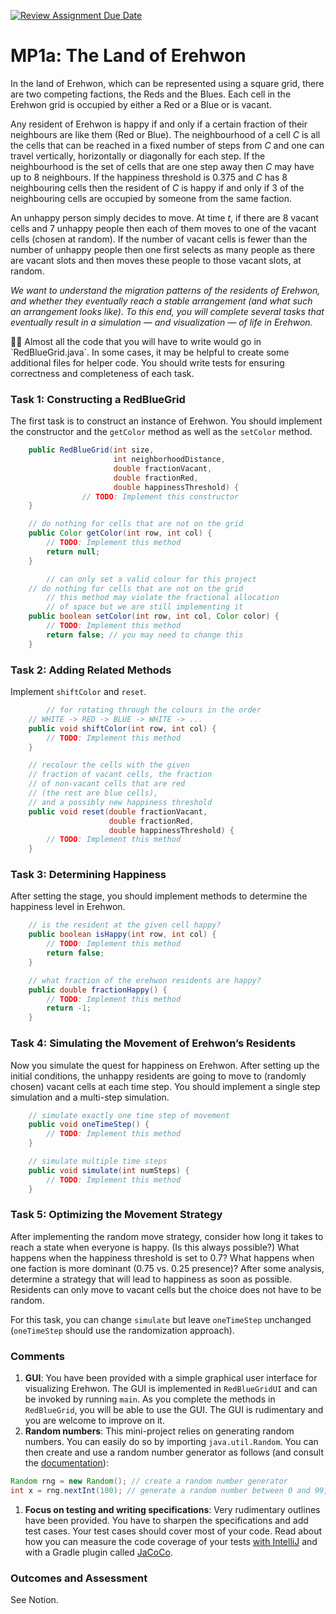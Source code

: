 [![Review Assignment Due Date](https://classroom.github.com/assets/deadline-readme-button-24ddc0f5d75046c5622901739e7c5dd533143b0c8e959d652212380cedb1ea36.svg)](https://classroom.github.com/a/k-uhza1_)
# MP1a: The Land of Erehwon

In the land of Erehwon, which can be represented using a square grid, there are two competing factions, the Reds and the Blues. Each cell in the Erehwon grid is occupied by either a Red or a Blue or is vacant. 

Any resident of Erehwon is happy if and only if a certain fraction of their neighbours are like them (Red or Blue). The neighbourhood of a cell $C$ is all the cells that can be reached in a fixed number of steps from $C$ and one can travel vertically, horizontally or diagonally for each step. If the neighbourhood is the set of cells that are one step away then $C$ may have up to 8 neighbours. If the happiness threshold is 0.375 and $C$ has 8 neighbouring cells then the resident of $C$ is happy if and only if 3 of the neighbouring cells are occupied by someone from the same faction.

An unhappy person simply decides to move. At time $t$, if there are 8 vacant cells and 7 unhappy people then each of them moves to one of the vacant cells (chosen at random). If the number of vacant cells is fewer than the number of unhappy people then one first selects as many people as there are vacant slots and then moves these people to those vacant slots, at random.

*We want to understand the migration patterns of the residents of Erehwon, and whether they eventually reach a stable arrangement (and what such an arrangement looks like). To this end, you will complete several tasks that eventually result in a simulation — and visualization — of life in Erehwon.*

<aside>
☝🏽 Almost all the code that you will have to write would go in `RedBlueGrid.java`. In some cases, it may be helpful to create some additional files for helper code. You should write tests for ensuring correctness and completeness of each task.

</aside>

### Task 1: Constructing a RedBlueGrid

The first task is to construct an instance of Erehwon. You should implement the constructor and the `getColor` method as well as the `setColor` method. 

```java
    public RedBlueGrid(int size,
                       int neighborhoodDistance,
                       double fractionVacant,
                       double fractionRed,
                       double happinessThreshold) {
				// TODO: Implement this constructor
    }

    // do nothing for cells that are not on the grid
    public Color getColor(int row, int col) {
        // TODO: Implement this method
        return null;
    }

		// can only set a valid colour for this project
    // do nothing for cells that are not on the grid
		// this method may violate the fractional allocation
		// of space but we are still implementing it
    public boolean setColor(int row, int col, Color color) {
        // TODO: Implement this method
        return false; // you may need to change this
    }
```

### Task 2: Adding Related Methods

Implement `shiftColor` and `reset`.

```java
		// for rotating through the colours in the order
    // WHITE -> RED -> BLUE -> WHITE -> ...
    public void shiftColor(int row, int col) {
        // TODO: Implement this method
    }

    // recolour the cells with the given
    // fraction of vacant cells, the fraction
    // of non-vacant cells that are red
    // (the rest are blue cells),
    // and a possibly new happiness threshold
    public void reset(double fractionVacant,
                      double fractionRed,
                      double happinessThreshold) {
        // TODO: Implement this method
    }
```

### Task 3: Determining Happiness

After setting the stage, you should implement methods to determine the happiness level in Erehwon.

```java
    // is the resident at the given cell happy?
    public boolean isHappy(int row, int col) {
        // TODO: Implement this method
        return false;
    }

    // what fraction of the erehwon residents are happy?
    public double fractionHappy() {
        // TODO: Implement this method
        return -1;
    }
```

### Task 4: Simulating the Movement of Erehwon’s Residents

Now you simulate the quest for happiness on Erehwon. After setting up the initial conditions, the unhappy residents are going to move to (randomly chosen) vacant cells at each time step. You should implement a single step simulation and a multi-step simulation.

```java
    // simulate exactly one time step of movement
    public void oneTimeStep() {
        // TODO: Implement this method
    }

    // simulate multiple time steps
    public void simulate(int numSteps) {
        // TODO: Implement this method
    }
```

### Task 5: Optimizing the Movement Strategy

After implementing the random move strategy, consider how long it takes to reach a state when everyone is happy. (Is this always possible?) What happens when the happiness threshold is set to 0.7? What happens when one faction is more dominant (0.75 vs. 0.25 presence)? After some analysis, determine a strategy that will lead to happiness as soon as possible. Residents can only move to vacant cells but the choice does not have to be random.

For this task, you can change `simulate` but leave `oneTimeStep` unchanged (`oneTimeStep` should use the randomization approach).

### Comments

1. **GUI**: You have been provided with a simple graphical user interface for visualizing Erehwon. The GUI is implemented in `RedBlueGridUI` and can be invoked by running `main`. As you complete the methods in `RedBlueGrid`, you will be able to use the GUI. The GUI is rudimentary and you are welcome to improve on it.
2. **Random numbers**: This mini-project relies on generating random numbers. You can easily do so by importing `java.util.Random`. You can then create and use a random number generator as follows (and consult the [documentation](https://docs.oracle.com/javase/8/docs/api/java/util/Random.html)):

```java
Random rng = new Random(); // create a random number generator
int x = rng.nextInt(100); // generate a random number between 0 and 99, incl.
```

1. **Focus on testing and writing specifications**: Very rudimentary outlines have been provided. You have to sharpen the specifications and add test cases. Your test cases should cover most of your code. Read about how you can measure the code coverage of your tests [with IntelliJ](https://www.jetbrains.com/help/idea/code-coverage.html) and with a Gradle plugin called [JaCoCo](https://www.jetbrains.com/help/idea/running-test-with-coverage.html#run-config-with-coverage).

### Outcomes and Assessment

See Notion.